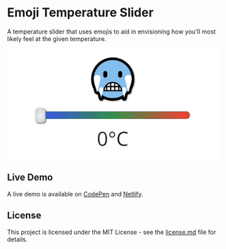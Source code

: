 # Emoji Temperature Slider
A temperature slider that uses emojis to aid in envisioning how you'll most likely feel at the given temperature.

![Emoji Temperature Slider Demo](demo-gif.gif "Emoji Temperature Slider Demo")

## Live Demo
A live demo is available on [CodePen](https://cdpn.io/oVgGyM) and [Netlify](https://emoji-temperature-slider.netlify.app/).

## License
This project is licensed under the MIT License - see the [license.md](license.md) file for details.
